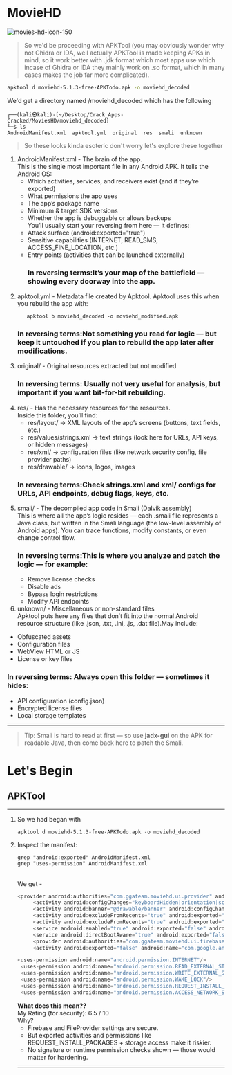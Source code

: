 # MovieHD
![movies-hd-icon-150](https://github.com/user-attachments/assets/cfa5ab40-8175-4038-887a-c2fafb63ed82)

> So we'd be proceeding with APKTool (you may obviously wonder why not Ghidra or IDA, well actually APKTool is made keeping APKs in mind, so it work better with .jdk format which most apps use which incase of Ghidra or IDA they mainly work on .so format, which in many cases makes the job far more complicated).

```BASH
apktool d moviehd-5.1.3-free-APKTodo.apk -o moviehd_decoded
```
We'd get a directory named /moviehd_decoded which has the following
```
┌──(kali㉿kali)-[~/Desktop/Crack_Apps-Cracked/MoviesHD/moviehd_decoded]
└─$ ls                
AndroidManifest.xml  apktool.yml  original  res  smali  unknown
```
> So these looks kinda esoteric don't worry let's explore these together

1. AndroidManifest.xml - The brain of the app.
   <br>This is the single most important file in any Android APK. It tells the Android OS:
   - Which activities, services, and receivers exist (and if they’re exported)
   - What permissions the app uses
   - The app’s package name
   - Minimum & target SDK versions
   - Whether the app is debuggable or allows backups
    <br> You’ll usually start your reversing from here — it defines:
   - Attack surface (android:exported="true")
   - Sensitive capabilities (INTERNET, READ_SMS, ACCESS_FINE_LOCATION, etc.)
   - Entry points (activities that can be launched externally)
     ### In reversing terms:It’s your map of the battlefield — showing every doorway into the app.
3. apktool.yml - Metadata file created by Apktool. Apktool uses this when you rebuild the app with:
   ```
      apktool b moviehd_decoded -o moviehd_modified.apk
   ```
   ### In reversing terms:Not something you read for logic — but keep it untouched if you plan to rebuild the app later after modifications.
4. original/ - Original resources extracted but not modified
   ### In reversing terms: Usually not very useful for analysis, but important if you want bit-for-bit rebuilding.
5. res/ - Has the necessary resources for the resources.
    <br>Inside this folder, you’ll find:
   - res/layout/ → XML layouts of the app’s screens (buttons, text fields, etc.)
   - res/values/strings.xml → text strings (look here for URLs, API keys, or hidden messages)
   - res/xml/ → configuration files (like network security config, file provider paths)
   - res/drawable/ → icons, logos, images
   ### In reversing terms:Check strings.xml and xml/ configs for URLs, API endpoints, debug flags, keys, etc.
6. smali/ - The decompiled app code in Smali (Dalvik assembly)
   <br>This is where all the app’s logic resides — each .smali file represents a Java class, but written in the Smali language (the low-level assembly of Android apps). You can trace functions, modify constants, or even change control flow.
   ### In reversing terms:This is where you analyze and patch the logic — for example:
   - Remove license checks
   - Disable ads
   - Bypass login restrictions
   - Modify API endpoints
7.  unknown/ - Miscellaneous or non-standard files
   <br>Apktool puts here any files that don’t fit into the normal Android resource structure (like .json, .txt, .ini, .js, .dat file).May include:
   - Obfuscated assets
   - Configuration files
   - WebView HTML or JS
   - License or key files
 ### In reversing terms: Always open this folder — sometimes it hides:
   - API configuration (config.json)
   - Encrypted license files
   - Local storage templates
   
   ---
   >Tip: Smali is hard to read at first — so use **jadx-gui** on the APK for readable Java, then come back here to patch the Smali.
# Let's Begin
## APKTool
---
1. So we had began with
   ```
   apktool d moviehd-5.1.3-free-APKTodo.apk -o moviehd_decoded
   ```
2. Inspect the manifest:
   ```
   grep "android:exported" AndroidManifest.xml
   grep "uses-permission" AndroidManifest.xml
   ```
   <br> We get -
   ``` C
   <provider android:authorities="com.ggateam.moviehd.ui.provider" android:exported="false" android:grantUriPermissions="true" android:name="androidx.core.content.FileProvider">
        <activity android:configChanges="keyboardHidden|orientation|screenSize" android:exported="true" android:label="@string/app_name" android:name="com.ggateam.moviehd.ui.FrmSplash">
        <activity android:banner="@drawable/banner" android:configChanges="keyboardHidden|orientation|screenSize" android:exported="true" android:label="@string/app_name" android:name="com.ggateam.moviehd.ui.TVFrmSplash">
        <activity android:excludeFromRecents="true" android:exported="true" android:launchMode="singleTask" android:name="com.google.firebase.auth.internal.GenericIdpActivity" android:theme="@android:style/Theme.Translucent.NoTitleBar">
        <activity android:excludeFromRecents="true" android:exported="true" android:launchMode="singleTask" android:name="com.google.firebase.auth.internal.RecaptchaActivity" android:theme="@android:style/Theme.Translucent.NoTitleBar">
        <service android:enabled="true" android:exported="false" android:name="com.google.firebase.auth.api.fallback.service.FirebaseAuthFallbackService">
        <service android:directBootAware="true" android:exported="false" android:name="com.google.firebase.components.ComponentDiscoveryService">
        <provider android:authorities="com.ggateam.moviehd.ui.firebaseinitprovider" android:directBootAware="true" android:exported="false" android:initOrder="100" android:name="com.google.firebase.provider.FirebaseInitProvider"/>
        <activity android:exported="false" android:name="com.google.android.gms.common.api.GoogleApiActivity" android:theme="@android:style/Theme.Translucent.NoTitleBar"/>
   ```
   ``` C
   <uses-permission android:name="android.permission.INTERNET"/>
    <uses-permission android:name="android.permission.READ_EXTERNAL_STORAGE"/>
    <uses-permission android:name="android.permission.WRITE_EXTERNAL_STORAGE"/>
    <uses-permission android:name="android.permission.WAKE_LOCK"/>
    <uses-permission android:name="android.permission.REQUEST_INSTALL_PACKAGES"/>
    <uses-permission android:name="android.permission.ACCESS_NETWORK_STATE"/>

   ```
   **What does this mean??**
   <br> My Rating (for security): 6.5 / 10
   <br>Why?
   - Firebase and FileProvider settings are secure.
   - But exported activities and permissions like REQUEST_INSTALL_PACKAGES + storage access make it riskier.
   - No signature or runtime permission checks shown — those would matter for hardening.
   ---
   
   
